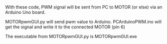 With these code, PWM signal will be sent from PC to MOTOR (or else) via an Arduino Uno board.

MOTORpwmGUI.py will send pwm value to Arduino.
PCArduinoPWM.ino will get the signal and write it to the connected MOTOR (pin 6)

The executable from MOTORpwmGUI.py is MOTORpwmGUI.exe